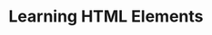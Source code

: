 <!DOCTYPE html>
<html>
<head>
   <title> Try It Yourself </title>
</head>
<body>
   <h1> Learning HTML Elements </h1>
</body>
</html>
